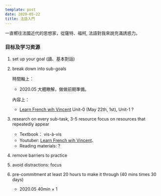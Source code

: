 ```yaml
---
template: post
date: 2020-05-22
title: 法語入門
---
```

一直嚮往法國近代的思想家，從薩特、福柯, 法語對我來說充滿誘惑力。

### 目标及学习资源

1. set up your goal (讀、基本對話)

2. break down into sub-goals

    時間軸上：
    - 2020.05 大體瞭解，做做前期準備。

    內容上：
    - [Learn French wih Vincent](https://www.youtube.com/channel/UCEf0-WZoqYFzLZtx43KPvag) Unit-0 (May 22th, 1st), Unit-1 ?

3. research on every sub-task, 3-5 resource focus on resources that repeatedly appear
    - Textbook： vis-à-vis
    - Youtuber: [Learn French wih Vincent](https://www.youtube.com/channel/UCEf0-WZoqYFzLZtx43KPvag)、
    - Reading materials: ?

4. remove barriers to practice

5. avoid distractions: focus

6. pre-commitment at least 20 hours to make it through (40 mins times 30 days)
    - 2020.05 40min $\times$ 1